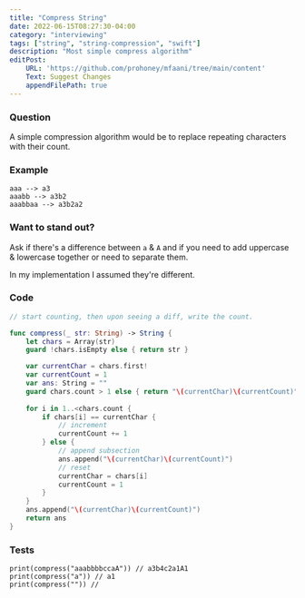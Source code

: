 ```yaml
---
title: "Compress String"
date: 2022-06-15T08:27:30-04:00
category: "interviewing"
tags: ["string", "string-compression", "swift"]
description: "Most simple compress algorithm"
editPost:
    URL: 'https://github.com/prohoney/mfaani/tree/main/content'
    Text: Suggest Changes
    appendFilePath: true
---
```


### Question

A simple compression algorithm would be to replace repeating characters with their count. 

### Example

```
aaa --> a3
aaabb --> a3b2
aaabbaa --> a3b2a2
```

### Want to stand out? 

Ask if there's a difference between `a` & `A` and if you need to add uppercase & lowercase together or need to separate them. 

In my implementation I assumed they're different. 

### Code

```swift
// start counting, then upon seeing a diff, write the count.

func compress(_ str: String) -> String { 
    let chars = Array(str)
    guard !chars.isEmpty else { return str }

    var currentChar = chars.first!
    var currentCount = 1
    var ans: String = ""
    guard chars.count > 1 else { return "\(currentChar)\(currentCount)"}
    
    for i in 1..<chars.count { 
        if chars[i] == currentChar {
            // increment
            currentCount += 1
        } else {
            // append subsection
            ans.append("\(currentChar)\(currentCount)")
            // reset
            currentChar = chars[i]
            currentCount = 1
        }
    }
    ans.append("\(currentChar)\(currentCount)")
    return ans
}

```

### Tests

```
print(compress("aaabbbbccaA")) // a3b4c2a1A1
print(compress("a")) // a1
print(compress("")) // 
```